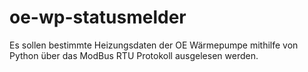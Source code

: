 # oe-wp-statusmelder

Es sollen bestimmte Heizungsdaten der OE Wärmepumpe mithilfe von Python über das ModBus RTU Protokoll ausgelesen werden.
